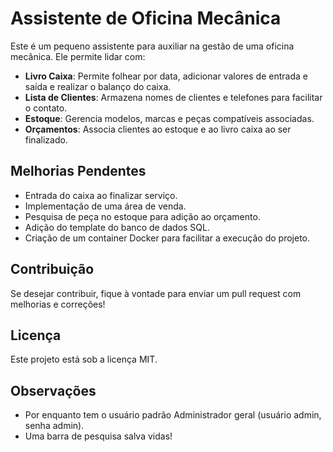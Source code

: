 # Assistente de Oficina Mecânica

Este é um pequeno assistente para auxiliar na gestão de uma oficina mecânica. Ele permite lidar com:

- **Livro Caixa**: Permite folhear por data, adicionar valores de entrada e saída e realizar o balanço do caixa.
- **Lista de Clientes**: Armazena nomes de clientes e telefones para facilitar o contato.
- **Estoque**: Gerencia modelos, marcas e peças compatíveis associadas.
- **Orçamentos**: Associa clientes ao estoque e ao livro caixa ao ser finalizado.

## Melhorias Pendentes

- Entrada do caixa ao finalizar serviço.
- Implementação de uma área de venda.
- Pesquisa de peça no estoque para adição ao orçamento.
- Adição do template do banco de dados SQL.
- Criação de um container Docker para facilitar a execução do projeto.

## Contribuição

Se desejar contribuir, fique à vontade para enviar um pull request com melhorias e correções!

## Licença

Este projeto está sob a licença MIT.

## Observações
- Por enquanto tem o usuário padrão Administrador geral (usuário admin, senha admin).
- Uma barra de pesquisa salva vidas!
